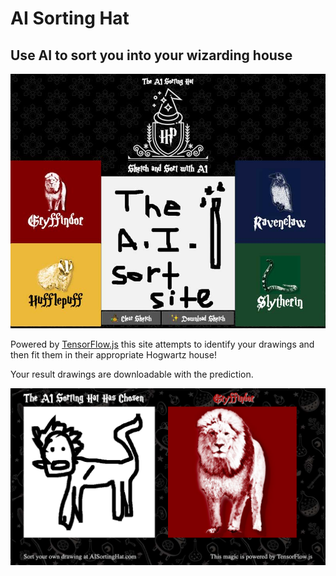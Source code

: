# AI Sorting Hat
## Use AI to sort you into your wizarding house

![Screenshot](./media/sort.jpg)

Powered by [TensorFlow.js](https://www.tensorflow.org/js/) this site attempts to identify your drawings and then fit them in their appropriate Hogwartz house!

Your result drawings are downloadable with the prediction.

![Sharable Graphic Demo](./media/example-sort.png)
